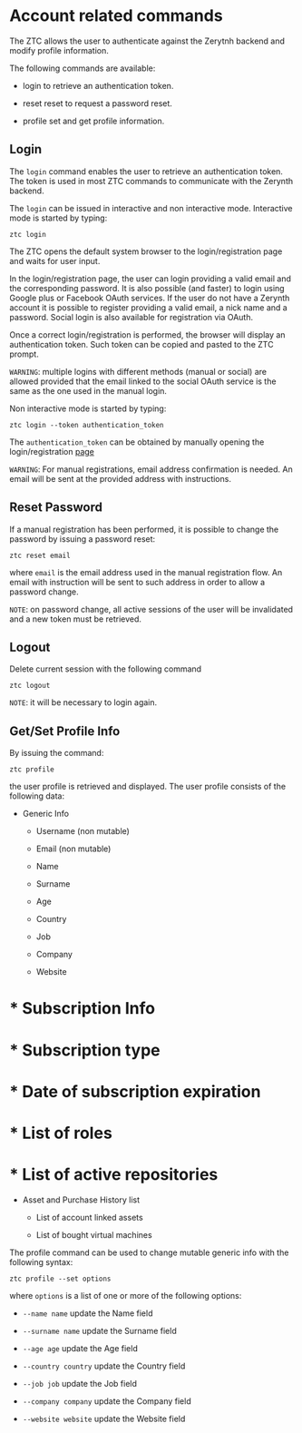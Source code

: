 # Account related commands

The ZTC allows the user to authenticate against the Zerytnh backend and modify profile information.

The following commands are available:


* login to retrieve an authentication token.


* reset reset to request a password reset.


* profile set and get profile information.

## Login

The ```login``` command enables the user to retrieve an authentication token. The token is used in most ZTC commands to communicate with the Zerynth backend.

The ```login``` can be issued in interactive and non interactive mode. Interactive mode is started by typing:

```
ztc login
```

The ZTC opens the default system browser to the login/registration page and waits for user input.

In the login/registration page, the user can login providing a valid email and the corresponding password.
It is also possible (and faster) to login using Google plus or Facebook OAuth services. If the user do not have a Zerynth account it is possible to register
providing a valid email, a nick name and a password. Social login is also available for registration via OAuth.

Once a correct login/registration is performed, the browser will display an authentication token. Such token can be copied and pasted to the ZTC prompt.

```WARNING```: multiple logins with different methods (manual or social) are allowed provided that the email linked to the social OAuth service is the same as the one used in the manual login.

Non interactive mode is started by typing:

```
ztc login --token authentication_token
```

The `authentication_token` can be obtained by manually opening the login/registration [page](https://backend.zerynth.com/v1/sso)

```WARNING```: For manual registrations, email address confirmation is needed. An email will be sent at the provided address with instructions.

## Reset Password

If a manual registration has been performed, it is possible to change the password by issuing a password reset:

```
ztc reset email
```

where `email` is the email address used in the manual registration flow. An email with instruction will be sent to such address in order to allow a password change.

```NOTE```: on password change, all active sessions of the user will be invalidated and a new token must be retrieved.

## Logout

Delete current session with the following command

```
ztc logout
```

```NOTE```: it will be necessary to login again.

## Get/Set Profile Info

By issuing the command:

```
ztc profile
```

the user profile is retrieved and displayed. The user profile consists of the following data:


* Generic Info


    * Username (non mutable)


    * Email (non mutable)


    * Name


    * Surname


    * Age


    * Country


    * Job


    * Company


    * Website

# \* Subscription Info

#     \* Subscription type
#     \* Date of subscription expiration
#     \* List of roles
#     \* List of active repositories


* Asset and Purchase History list


    * List of account linked assets


    * List of bought virtual machines

The profile  command can be used to change mutable generic info with the following syntax:

```
ztc profile --set options
```

where `options` is a list of one or more of the following options:


* `--name name` update the Name field


* `--surname name` update the Surname field


* `--age age` update the Age field


* `--country country` update the Country field


* `--job job` update the Job field


* `--company company` update the Company field


* `--website website` update the Website field
